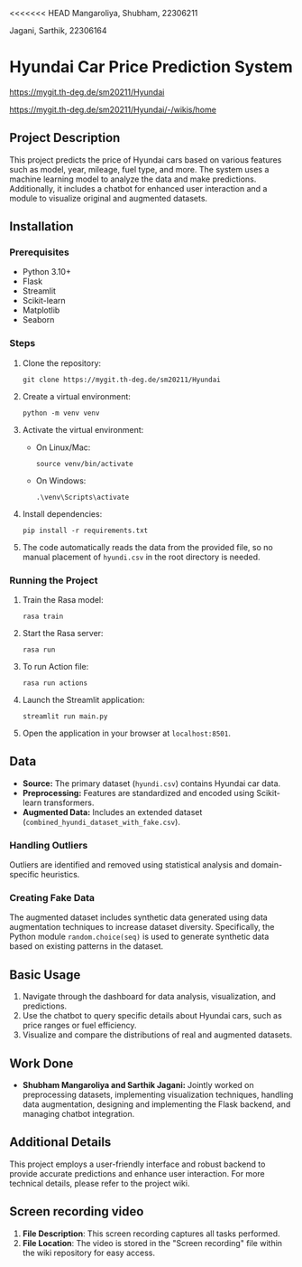 <<<<<<< HEAD
Mangaroliya, Shubham, 22306211

Jagani, Sarthik, 22306164

# Hyundai Car Price Prediction System


https://mygit.th-deg.de/sm20211/Hyundai


https://mygit.th-deg.de/sm20211/Hyundai/-/wikis/home

## Project Description

This project predicts the price of Hyundai cars based on various features such as model, year, mileage, fuel type, and more. The system uses a machine learning model to analyze the data and make predictions. Additionally, it includes a chatbot for enhanced user interaction and a module to visualize original and augmented datasets.

## Installation

### Prerequisites

- Python 3.10+
- Flask
- Streamlit
- Scikit-learn
- Matplotlib
- Seaborn

### Steps

1. Clone the repository:
   ```
   git clone https://mygit.th-deg.de/sm20211/Hyundai
   ```

2. Create a virtual environment:
   ```
   python -m venv venv
   ```

3. Activate the virtual environment:
   - On Linux/Mac:
     ```
     source venv/bin/activate
     ```
   - On Windows:
     ```
     .\venv\Scripts\activate
     ```

4. Install dependencies:
   ```
   pip install -r requirements.txt
   ```

5. The code automatically reads the data from the provided file, so no manual placement of `hyundi.csv` in the root directory is needed.

### Running the Project

1. Train the Rasa model:
   ```
   rasa train
   ```

2. Start the Rasa server:
   ```
   rasa run
   ```

3. To run Action file:
   ```
   rasa run actions
   ```

4. Launch the Streamlit application:
   ```
   streamlit run main.py
   ```

5. Open the application in your browser at `localhost:8501`.

## Data

- **Source:** The primary dataset (`hyundi.csv`) contains Hyundai car data.
- **Preprocessing:** Features are standardized and encoded using Scikit-learn transformers.
- **Augmented Data:** Includes an extended dataset (`combined_hyundi_dataset_with_fake.csv`).

### Handling Outliers

Outliers are identified and removed using statistical analysis and domain-specific heuristics.

### Creating Fake Data

The augmented dataset includes synthetic data generated using data augmentation techniques to increase dataset diversity. Specifically, the Python module `random.choice(seq)` is used to generate synthetic data based on existing patterns in the dataset.

## Basic Usage

1. Navigate through the dashboard for data analysis, visualization, and predictions.
2. Use the chatbot to query specific details about Hyundai cars, such as price ranges or fuel efficiency.
3. Visualize and compare the distributions of real and augmented datasets.

## Work Done

- **Shubham Mangaroliya and Sarthik Jagani:** Jointly worked on preprocessing datasets, implementing visualization techniques, handling data augmentation, designing and implementing the Flask backend, and managing chatbot integration.

## Additional Details

This project employs a user-friendly interface and robust backend to provide accurate predictions and enhance user interaction. For more technical details, please refer to the project wiki.

## Screen recording video

1. **File Description**: This screen recording captures all tasks performed.  
2. **File Location**: The video is stored in the "Screen recording" file within the wiki repository for easy access.



